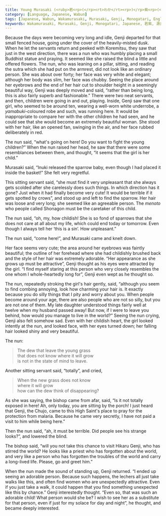 ```yaml
---
title: Young Murasaki (<ruby>若<rp>(</rp><rt>わか</rt><rp>)</rp>紫<rp>(</rp><rt>むらさき</rt><rp>)</rp></ruby>)
category: [Language, Japanese, Wabun]
tags: [Japanese, Wabun, Wakamurasaki, Murasaki, Genji, Monogatari, English, Translation]
keywords: Wakamurasaki, Murasaki, Genji, Monogatari, Japanese, 若紫, 源氏, 物語, わかむらさき
---
```


Because the days were becoming very long and idle, Genji departed for that small fenced house, going under the cover of the heavily-misted dusk. When he let the servants return and peeked with Koremitsu, they saw that just in the west direction, there was a nun who was humbly placing a small Buddhist statue and praying. It seemed like she raised the blind a little and offered flowers.
The nun, who was leaning on a pillar, sitting, and reading the sutra which she had put on the armrest, did not look like an ordinary person. She was about over forty; her face was very white and elegant; although her body was slim, her face was chubby. Seeing the place around her eyebrows and the end of her hair cut to shoulder height in a seemingly beautiful way, Genji was deeply moved and said, “rather than being long, this is also fairly superb and fashionable.”
There were two neat servants, and then, children were going in and out, playing.
Inside, Genji saw that one girl, who seemed to be around ten, wearing a well-worn white underrobe, a *yamabuki*-coloured robe and such, was running here.
It would be inappropriate to compare her with the other children he had seen, and he could see that she would become an extremely beautiful woman.
She stood with her hair, like an opened fan, swinging in the air, and her face rubbed deliberately in red.

The nun said, “what's going on here! Do you want to fight the young children?” When the nun raised her head, he saw that there were some resemblances between them, and thought, “it seems that the girl is her child.”

Murasaki said, “Inuki released the sparrow baby, even though I had placed it inside the basket!” She felt very regretful.

This sitting servant said, “she must find it very unpleasant that she always gets scolded after she carelessly does such things. In which direction has it gone? Just when it had finally become very cute! It would be terrible if it gets spotted by crows”, and stood up and left to find the sparrow.
Her hair was loose and very long; she seemed like an agreeable person.
The *menoto* who people called Shonagon must be the caretaker of this child.

The nun said, “oh, my, how childish! She is so fond of sparrows that she does not care at all about my life, which could end today or tomorrow. Even though I always tell her ‘this is a sin’. How unpleasant.”

The nun said, “come here!”, and Murasaki came and knelt down.

Her face seems very cute; the area around her eyebrows was faintly beautiful; the outline of her forehead where she had childishly brushed back and the style of her hair was extremely adorable. “Her appearance as she grows up must be attractive”, Genji thought as his eyes were attracted by the girl. “I find myself staring at this person who very closely resembles the one whom I whole-heartedly long for”, Genji even wept as he thought so.

The nun, repeatedly stroking the girl's hair gently, said, “although you seem to find combing annoying, look how charming your hair is. It exactly because you do silly things that I pity and worry about you. When people become around your age, there are also people who are not so silly, but you are not one of them. My late daughter understood things fairly well at twelve when my husband passed away! But now, if I were to leave you behind, how would you manage to live in the world?” Seeing the nun crying, Genji also felt somehow sad. Even with her childish heart, the girl looked intently at the nun, and looked face, with her eyes turned down; her falling hair looked shiny and very beautiful.

The nun:
>The dew that leave the young grass<br>
>that does not know where it will grow<br>
>is not in the state of mind to leave.

Another sitting servant said, “totally”, and cried,
>When the new grass does not know<br>
>where it will grow<br>
>how can the dew think of disappearing?

As she was saying, the bishop came from afar, said, “Is it not totally exposed in here! Ah, only today, you are sitting by the porch! I just heard that Genji, the Chujo, came to this High Saint's place to pray for the protection from malaria. Because he came very secretly, I have not paid a visit to him while being here.”

Then the nun said, “ah, it must be terrible. Did people see his strange looks?”, and lowered the blind.

The bishop said, “will you not take this chance to visit Hikaru Genji, who has stirred the world? He looks like a priest who has forgotten about the world, and very like a person who has forgotten the troubles of the world and carry a long-lived life. Please, go and greet him.”

When the nun made the sound of standing up, Genji returned. “I ended up seeing an adorable person. Because such happens, the lechers all just take walks like this, and often find women who are unexpectedly attractive. Even if you just take a walk, it could happen that you find something unexpected like this by chance.” Genji interestedly thought. “Even so, that was such an adorable child! What person would she be? I wish to see her as a substitute for that person, even if just for my solace for day and night”, he thought, and became deeply interested.
